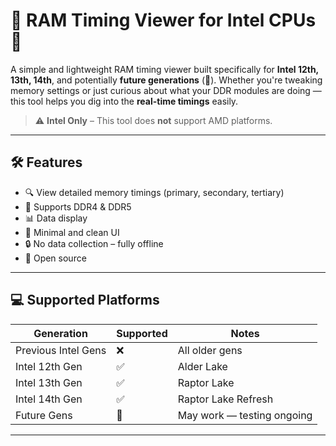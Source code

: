 # 🧠 RAM Timing Viewer for Intel CPUs 🧠

A simple and lightweight RAM timing viewer built specifically for **Intel 12th, 13th, 14th**, and potentially **future generations** (👀). Whether you're tweaking memory settings or just curious about what your DDR modules are doing — this tool helps you dig into the **real-time timings** easily.  

> ⚠️ **Intel Only** – This tool does **not** support AMD platforms.

---

## 🛠 Features

- 🔍 View detailed memory timings (primary, secondary, tertiary)
- 💾 Supports DDR4 & DDR5
- 📊 Data display
- 🧩 Minimal and clean UI
- 🔒 No data collection – fully offline
- 📁 Open source

---

## 💻 Supported Platforms

| Generation     | Supported | Notes                          |
|----------------|-----------|--------------------------------|
| Previous Intel Gens | ❌        | All older gens              |
| Intel 12th Gen | ✅        | Alder Lake                     |
| Intel 13th Gen | ✅        | Raptor Lake                    |
| Intel 14th Gen | ✅        | Raptor Lake Refresh            |
| Future Gens    | 🚧        | May work — testing ongoing     |

---
